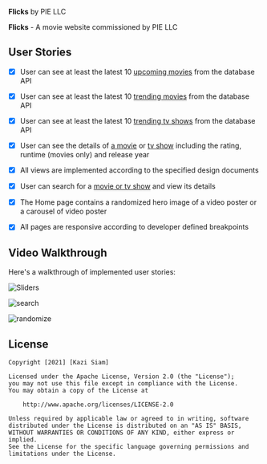 **Flicks** by PIE LLC

**Flicks** - A movie website commissioned by PIE LLC

## User Stories
- [x] User can see at least the latest 10 [upcoming movies](https://developers.themoviedb.org/3/movies/get-upcoming) from the database API
- [x] User can see at least the latest 10 [trending movies](https://developers.themoviedb.org/3/trending/get-trending) from the database API
- [x] User can see at least the latest 10 [trending tv shows](https://developers.themoviedb.org/3/trending/get-trending) from the database API

- [x] User can see the details of [a movie](https://developers.themoviedb.org/3/movies/get-movie-details) or [tv show](https://developers.themoviedb.org/3/tv/get-tv-details) including the rating, runtime (movies only) and release year

- [x] All views are implemented according to the specified design documents
- [x] User can search for a [movie or tv show](https://developers.themoviedb.org/3/search/multi-search) and view its details
- [x] The Home page contains a randomized hero image of a video poster or a carousel of video poster
- [x] All pages are responsive according to developer defined breakpoints

## Video Walkthrough

Here's a walkthrough of implemented user stories:

![Sliders](https://user-images.githubusercontent.com/32243848/114325812-f3a5cf00-9aff-11eb-8dc1-c56ce608d00f.gif)

![search](https://user-images.githubusercontent.com/32243848/114325815-f9031980-9aff-11eb-87b4-2cdb84ce12db.gif)

![randomize](https://user-images.githubusercontent.com/32243848/114325817-fbfe0a00-9aff-11eb-9886-fdd85b156bca.gif)

## License

    Copyright [2021] [Kazi Siam]

    Licensed under the Apache License, Version 2.0 (the "License");
    you may not use this file except in compliance with the License.
    You may obtain a copy of the License at

        http://www.apache.org/licenses/LICENSE-2.0

    Unless required by applicable law or agreed to in writing, software
    distributed under the License is distributed on an "AS IS" BASIS,
    WITHOUT WARRANTIES OR CONDITIONS OF ANY KIND, either express or implied.
    See the License for the specific language governing permissions and
    limitations under the License.

